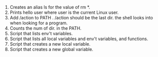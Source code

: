 1. Creates an alias ls for the value of rm *.
2. Prints hello user where user is the current Linux user.
3. Add /action to PATH . /action should be the last dir. the shell looks into when looking for a program.
4. Counts the num of dir. in the PATH.
5. Script that lists env't variables.
6. Script that lists all local variables and env't variables, and functions.
7. Script that creates a new local variable.
8. Script that creates a new global variable.
